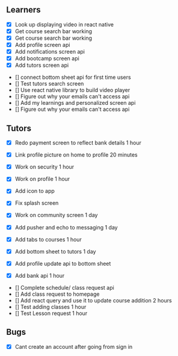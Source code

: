 ## Learners

- [x] Look up displaying video in react native
- [x] Get course search bar working
- [x] Get course search bar working
- [x] Add profile screen api
- [x] Add notifications screen api
- [x] Add bootcamp screen api
- [x] Add tutors screen api
- [] connect bottom sheet api for first time users
- [] Test tutors search screen
- [] Use react native library to build video player
- [] Figure out why your emails can't access api
- [] Add my learnings and personalized screen api
- [] Figure out why your emails can't access api

## Tutors

- [x] Redo payment screen to reflect bank details 1 hour
- [x] Link profile picture on home to profile 20 minutes
- [x] Work on security 1 hour
- [x] Work on profile 1 hour
- [x] Add icon to app
- [x] Fix splash screen

- [x] Work on community screen 1 day
- [x] Add pusher and echo to messaging 1 day
- [x] Add tabs to courses 1 hour
- [x] Add bottom sheet to tutors 1 day
- [x] Add profile update api to bottom sheet
- [x] Add bank api 1 hour
- [] Complete schedule/ class request api
- [] Add class request to homepage
- [] Add react query and use it to update course addition 2 hours
- [] Test adding classes 1 hour
- [] Test Lesson request 1 hour

## Bugs

- [x] Cant create an account after going from sign in
